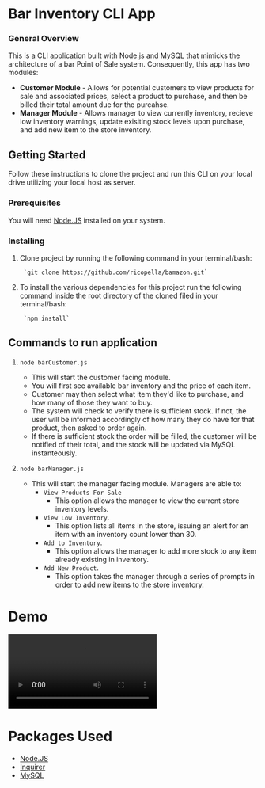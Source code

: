 # Bar Inventory CLI App

### General Overview

This is a CLI application built with Node.js and MySQL that mimicks the architecture of a bar Point of Sale system.  Consequently, this app has two modules:

* **Customer Module** - Allows for potential customers to view products for sale and associated prices, select a product to purchase, and then be billed their total amount due for the purcahse.
* **Manager Module** - Allows manager to view currently inventory, recieve low inventory warnings, update exisiting stock levels upon purchase, and add new item to the store inventory.

## Getting Started

Follow these instructions to clone the project and run this CLI on your local drive utilizing your local host as server.

### Prerequisites

You will need [Node.JS](https://www.npmjs.com/) installed on your system.

### Installing

1. Clone project by running the following command in your terminal/bash: 

        `git clone https://github.com/ricopella/bamazon.git`

2. To install the various dependencies for this project run the following command inside the root directory of the cloned filed in your terminal/bash:

        `npm install`

## Commands to run application

1. `node barCustomer.js`

    * This will start the customer facing module.
    * You will first see available bar inventory and the price of each item.
    * Customer may then select what item they'd like to purchase, and how many of those they want to buy.
    * The system will check to verify there is sufficient stock.  If not, the user will be informed accordingly of how many they do have for that product, then asked to order again.
    * If there is sufficient stock the order will be filled, the customer will be notified of their total, and the stock will be updated via MySQL instanteously.
    

2. `node barManager.js`

    * This will start the manager facing module. Managers are able to:
        * `View Products For Sale`
            * This option allows the manager to view the current store inventory levels.
        * `View Low Inventory`.
            * This option lists all items in the store, issuing an alert for an item with an inventory count lower than 30.
        * `Add to Inventory`.
            * This option allows the manager to add more stock to any item already existing in inventory.
        * `Add New Product`.
            * This option takes the manager through a series of prompts in order to add new items to the store inventory.

# Demo

 ![Customer Demo](./demos/customer.webm) 

# Packages Used

* [Node.JS](https://www.npmjs.com/)
* [Inquirer](https://www.npmjs.com/package/inquirer)
* [MySQL](https://www.npmjs.com/package/mysql)
